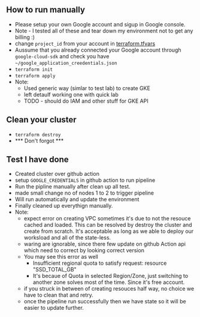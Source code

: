 ## How to run manually
- Please setup your own Google account and sigup in Google console.
- Note - I tested all of these and tear down my environment not to get any billing :)
- change `project_id` from your account in [terraform.tfvars](./terraform.tfvars)
- Aussume that you already connected your Google account through `google-cloud-sdk` and check you have `~/google_application_creedentials.json`
- `terraform init`
- `terraform apply`
- Note:
  - Used generic way (simlar to test lab) to create GKE
  - left detaulf working one with quick lab
  - TODO - should do IAM and other stuff for GKE API 

## Clean your cluster
- `terraform destroy`
- *** Don't forgot ***

## Test I have done
- Created cluster over github action
- setup `GOOGLE_CREDENTIALS` in github action to run pipeline
- Run the pipline manually after clean up all test.
- made small change no of nodes 1 to 2 to trigger pipeline
- Will run automatically and update the environment
- Finally cleaned up everythign manually.
- Note:
  - expect error on creating VPC sometimes it's due to not the resouce cached and loaded. This can be resolved by destroy the cluster and create from scratch. It's acceptable as long as we able to deploy our worksload and all of the state-less.
  - waring are ignorable, since there few update on github Action api which need to correct by looking correct version
  - You may see this error as well
    - Insufficient regional quota to satisfy request: resource "SSD_TOTAL_GB"
    - It's becaue of Quota in selected Region/Zone, just switching to another zone solves most of the time. Since it's free account.
  - if you struck in between of creating resouces half way, no choice we have to clean that and retry.
  - once the pipeline run successfully then we have state so it will be easier to update further.